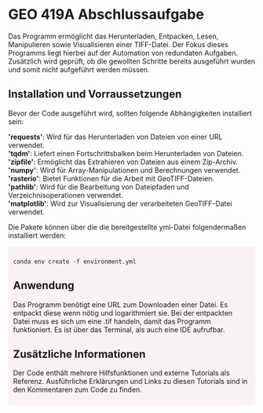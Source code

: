 # GEO 419A Abschlussaufgabe 
  Das Programm ermöglicht das Herunterladen, Entpacken, Lesen, Manipulieren sowie Visualisieren einer TIFF-Datei. Der Fokus dieses Programms liegt hierbei auf der    Automation von redundaten Aufgaben. Zusätzlich wird geprüft, ob die gewollten Schritte bereits ausgeführt wurden und somit nicht aufgeführt werden müssen.

## Installation und Vorraussetzungen
Bevor der Code ausgeführt wird, sollten folgende Abhängigkeiten installiert sein:

**'requests'**: Wird für das Herunterladen von Dateien von einer URL verwendet.  
**'tqdm'**: Liefert einen Fortschrittsbalken beim Herunterladen von Dateien.  
**'zipfile'**: Ermöglicht das Extrahieren von Dateien aus einem Zip-Archiv.  
**'numpy'**: Wird für Array-Manipulationen und Berechnungen verwendet.  
**'rasterio'**: Bietet Funktionen für die Arbeit mit GeoTIFF-Dateien.  
**'pathlib'**: Wird für die Bearbeitung von Dateipfaden und Verzeichnisoperationen verwendet.  
**'matplotlib'**: Wird zur Visualisierung der verarbeiteten GeoTIFF-Datei verwendet.  


Die Pakete können über die die bereitgestellte yml-Datei folgendermaßen installiert werden:

<div style="background-color: #f9f2f4; padding: 10px; border-radius: 5px;">
  
```shell
conda env create -f environment.yml
```

  
## Anwendung
  Das Programm benötigt eine URL zum Downloaden einer Datei. Es entpackt diese wenn nötig und logarithmiert sie. Bei der entpackten Datei muss es sich um eine .tif    handeln, damit das Programm funktioniert.
  Es ist über das Terminal, als auch eine IDE aufrufbar.
  
## Zusätzliche Informationen
  Der Code enthält mehrere Hilfsfunktionen und externe Tutorials als Referenz. Ausführliche Erklärungen und Links zu diesen Tutorials sind in den Kommentaren zum Code zu finden.
